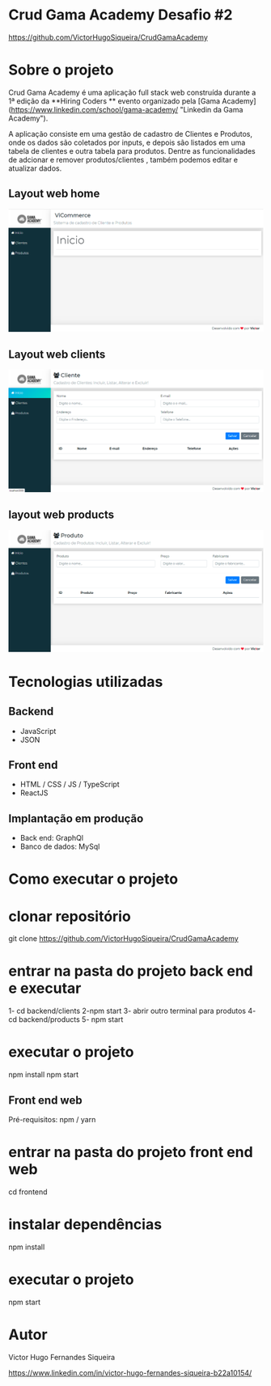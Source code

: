 # Crud Gama Academy Desafio #2 
https://github.com/VictorHugoSiqueira/CrudGamaAcademy

# Sobre o projeto

Crud Gama Academy é uma aplicação full stack web construída durante a 1ª edição da **Hiring Coders ** evento organizado pela [Gama Academy] (https://www.linkedin.com/school/gama-academy/ "Linkedin da Gama Academy").

A aplicação consiste em uma gestão de cadastro de Clientes e Produtos, onde os dados são coletados por inputs, e depois são listados em uma tabela de clientes e outra tabela para produtos. Dentre as funcionalidades de adcionar e remover produtos/clientes , também podemos editar e atualizar dados.

## Layout web home
![Web 1](https://github.com/VictorHugoSiqueira/CrudDesafio2GamaAcademy/blob/master/frontend/src/assets/imgs/layoutwebhome.png)

## Layout web clients
![Web 2](https://github.com/VictorHugoSiqueira/CrudDesafio2GamaAcademy/blob/master/frontend/src/assets/imgs/layoutwebclients.png)

## layout web products
![Web 3](https://github.com/VictorHugoSiqueira/CrudDesafio2GamaAcademy/blob/master/frontend/src/assets/imgs/layoutwebproducts.png)

# Tecnologias utilizadas
## Backend
- JavaScript
- JSON
## Front end
- HTML / CSS / JS / TypeScript
- ReactJS
## Implantação em produção
- Back end: GraphQl 
- Banco de dados: MySql

# Como executar o projeto
# clonar repositório
git clone https://github.com/VictorHugoSiqueira/CrudGamaAcademy
# entrar na pasta do projeto back end e executar 
1- cd backend/clients
2-npm start
3- abrir outro terminal para produtos
4- cd backend/products
5- npm start

# executar o projeto
npm install
npm start

## Front end web
Pré-requisitos: npm / yarn


# entrar na pasta do projeto front end web
cd frontend

# instalar dependências
npm install

# executar o projeto
npm start

# Autor

Victor Hugo Fernandes Siqueira

https://www.linkedin.com/in/victor-hugo-fernandes-siqueira-b22a10154/